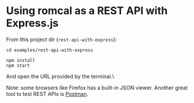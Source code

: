 # Using romcal as a REST API with Express.js

From this project dir (`rest-api-with-express`):

```shell
cd examples/rest-api-with-express

npm install
npm start
```

And open the URL provided by the terminal.\

Note: some browsers like Firefox has a built-in JSON viewer.
Another great tool to test REST APIs is [Postman](https://www.postman.com/).
